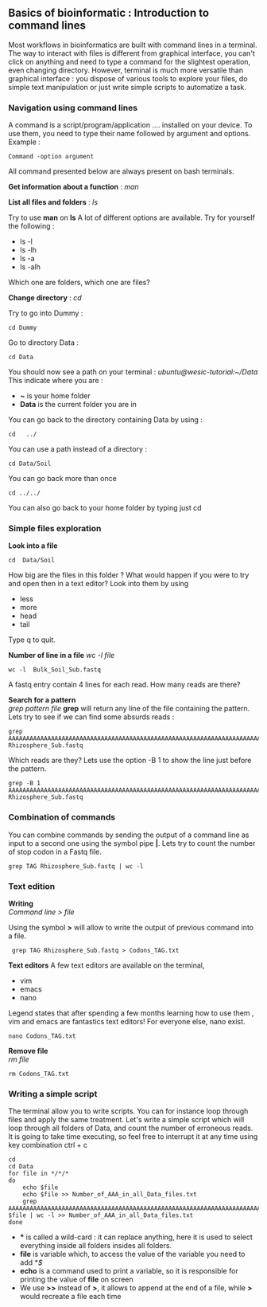## Basics of bioinformatic : Introduction to command lines
Most workflows in bioinformatics are built with command lines in a terminal. The way to interact with files is different from graphical interface, you can't click on anything and need to type a command for the slightest operation, even changing directory. However, terminal is much more versatile than graphical interface : you dispose of various tools to explore your files, do simple text manipulation or just write simple scripts to automatize a task.   

### Navigation using command lines
A command is a script/program/application .... installed on your device. To use them, you need to type their name followed by argument and options. Example : 

    Command -option argument
All command presented below are always present on bash terminals.

**Get information about a function** : *man*


**List all files and folders** : *ls*

Try to use **man**  on **ls** A lot of different options are available. 
Try for yourself  the following : 
 - ls -l
 - ls -lh
 - ls -a
 - ls -alh

Which one are folders, which one are files? 

**Change directory** : *cd*

Try to go into  Dummy :

    cd Dummy
Go to directory Data :

    cd Data
You should now see a path on your terminal :
*ubuntu@wesic-tutorial:~/Data*
This indicate where you are : 

 - **~** is your home folder
 - **Data** is the current folder you are in

You can go back to the directory containing Data by using  :

    cd   ../

You can use a path instead of a directory :

    cd Data/Soil
You can go back more than once 

    cd ../../

You can also go back to your home folder by typing just cd 
 
 ### Simple files exploration 
 **Look into a file**  

    cd  Data/Soil
How big are the files in this folder ? What would happen if you were to try and open then in a text editor?
Look into them by using 
 - less 
 - more 
 - head
 - tail
 
Type q to  quit.

**Number of line in a file** 
*wc -l file*

    wc -l  Bulk_Soil_Sub.fastq

 A fastq entry contain 4 lines for each read. How many reads are there?  
 
**Search for a pattern**   
*grep pattern file*
**grep** will return any line of the file containing the pattern. 
Lets try to see if we can find some absurds reads :

    grep AAAAAAAAAAAAAAAAAAAAAAAAAAAAAAAAAAAAAAAAAAAAAAAAAAAAAAAAAAAAAAAAAAAAAAAAAAAAAAAAAAAAAAAAAAAAAAAAAAAAAAAAAAAAAAAAAAAAA Rhizosphere_Sub.fastq

Which reads are they? Lets use the option -B 1 to show the line just before the pattern.

    grep -B 1 AAAAAAAAAAAAAAAAAAAAAAAAAAAAAAAAAAAAAAAAAAAAAAAAAAAAAAAAAAAAAAAAAAAAAAAAAAAAAAAAAAAAAAAAAAAAAAAAAAAAAAAAAAAAAAAAAAAAA Rhizosphere_Sub.fastq

### Combination of commands
You can combine commands by sending the output of a command line as input to a second one using the symbol pipe **|**.
Lets try to count the number of stop codon in a Fastq file. 

    grep TAG Rhizosphere_Sub.fastq | wc -l


### Text edition 

**Writing**  
*Command line > file*

Using the symbol **>** will allow to write the output of previous command into a file. 

     grep TAG Rhizosphere_Sub.fastq > Codons_TAG.txt 

**Text editors** 
A few text editors are available on the terminal, 

 - vim
 - emacs
 - nano

Legend states that after spending a few months learning how to use them , vim and emacs are fantastics text editors!
For everyone else, nano exist.

    nano Codons_TAG.txt



**Remove file**  
*rm file*

    rm Codons_TAG.txt

### Writing a simple script 
The terminal allow you to write scripts. You can for instance loop through files and  apply the same treatment. 
Let's write a simple script which will loop through all folders of Data, and count the number of erroneous reads. It is going to take time executing, so feel free to interrupt it at any time using key combination ctrl + c

    cd 
    cd Data
    for file in */*/*
    do 
    	echo $file
    	echo $file >> Number_of_AAA_in_all_Data_files.txt
    	grep AAAAAAAAAAAAAAAAAAAAAAAAAAAAAAAAAAAAAAAAAAAAAAAAAAAAAAAAAAAAAAAAAAAAAAAAAAAAAAAAAAAAAAAAAAAAAAAAAAAAAAAAAAAAAAAAAAAAA $file | wc -l >> Number_of_AAA_in_all_Data_files.txt 
    done

 - **\*** is called a wild-card : it can replace anything, here it is used to select everything inside all folders insides all folders. 
 - **file** is variable which, to access the value of the variable you need to add **$*
 - **echo** is a command used to print a variable, so it is responsible for printing the value of **file** on screen  
 - We use **>>** instead of **>**, it allows to append at the end of a file, while **>**  would recreate a file each time
 
